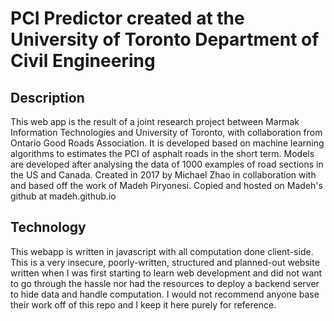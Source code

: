 # PCI Predictor created at the University of Toronto Department of Civil Engineering

## Description

This web app is the result of a joint research project between Marmak Information Technologies and University of Toronto, with collaboration from Ontario Good Roads Association.
It is developed based on machine learning algorithms to estimates the PCI of asphalt roads in the short term. Models are developed after analysing the data of 1000 examples of road sections in the US and Canada.
Created in 2017 by Michael Zhao in collaboration with and based off the work of Madeh Piryonesi. Copied and hosted on Madeh's github at madeh.github.io

## Technology

This webapp is written in javascript with all computation done client-side. This is a very insecure, poorly-written, structured and planned-out website written when I was first starting to learn web development and did not want to go through the hassle nor had the resources to deploy a backend server to hide data and handle computation. I would not recommend anyone base their work off of this repo and I keep it here purely for reference.
